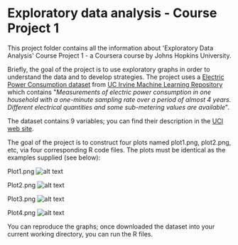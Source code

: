 # Exploratory data analysis - Course Project 1
This project folder contains all the information about 'Exploratory Data Analysis' Course Project 1 - a Coursera course by Johns Hopkins University.

Briefly, the goal of the project is to use exploratory graphs in order to understand the data and to develop strategies.
The project uses a [Electric Power Consumption dataset](https://d396qusza40orc.cloudfront.net/exdata%2Fdata%2Fhousehold_power_consumption.zip) from
[UC Irvine Machine Learning Repository](http://archive.ics.uci.edu/ml/) which contains 
"*Measurements  of electric power consumption in one household with a one-minute sampling rate over a period of 
 almost 4 years. Different electrical quantities and some sub-metering values are available*".
 
The dataset contains 9 variables; you can find their description in the [UCI web site](https://archive.ics.uci.edu/ml/datasets/Individual+household+electric+power+consumption).

The goal of the project is to construct four plots named plot1.png, plot2.png, etc, via four 
corresponding R code files. The plots must be identical as the examples supplied (see below):
 
Plot1.png
![alt text](https://d396qusza40orc.cloudfront.net/exdata/CP1/ExDataCP1Plot1.png)

Plot2.png
![alt text](https://d396qusza40orc.cloudfront.net/exdata/CP1/ExDataCP1Plot2.png)

Plot3.png
![alt text](https://d396qusza40orc.cloudfront.net/exdata/CP1/ExDataCP1Plot3.png)

Plot4.png
![alt text](https://d396qusza40orc.cloudfront.net/exdata/CP1/ExDataCP1Plot4.png)

You can reproduce the graphs; once downloaded the dataset into your current working directory, you can run the R files.